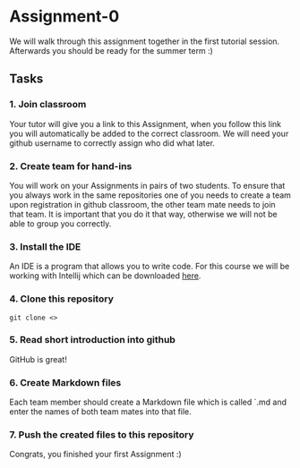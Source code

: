 # Assignment-0

We will walk through this assignment together in the first tutorial session. Afterwards you should be ready for the summer term :)

## Tasks
### 1. Join classroom
Your tutor will give you a link to this Assignment, when you follow this link you will automatically be added to the correct classroom. We will need your github username to correctly assign who did what later.
### 2. Create team for hand-ins
You will work on your Assignments in pairs of two students. To ensure that you always work in the same repositories one of you needs to create a team upon registration in github classroom, the other team mate needs to join that team. It is important that you do it that way, otherwise we will not be able to group you correctly.
### 3. Install the IDE
An IDE is a program that allows you to write code. For this course we will be working with Intellij which can be downloaded [here](https://www.jetbrains.com/idea/download/).
### 4. Clone this repository
`git clone <>`
### 5. Read short introduction into github
GitHub is great!
### 6. Create Markdown files
Each team member should create a Markdown file which is called `<YourName>.md and enter the names of both team mates into that file.
### 7. Push the created files to this repository
Congrats, you finished your first Assignment :)
